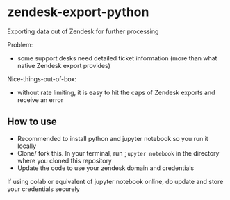 # zendesk-export-python
Exporting data out of Zendesk for further processing

Problem: 
- some support desks need detailed ticket information (more than what native Zendesk export provides)

Nice-things-out-of-box:
- without rate limiting, it is easy to hit the caps of Zendesk exports and receive an error

## How to use
- Recommended to install python and jupyter notebook so you run it locally
- Clone/ fork this. In your terminal, run ```jupyter notebook``` in the directory where you cloned this repository
- Update the code to use your zendesk domain and credentials

If using colab or equivalent of jupyter notebook online, do update and store your credentials securely
  

